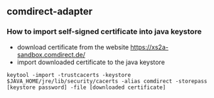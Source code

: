 ## comdirect-adapter

### How to import self-signed certificate into java keystore
- download certificate from the website https://xs2a-sandbox.comdirect.de/
- import downloaded certificate to the java keystore
```
keytool -import -trustcacerts -keystore $JAVA_HOME/jre/lib/security/cacerts -alias comdirect -storepass [keystore password] -file [downloaded certificate]
```  
